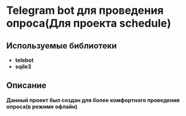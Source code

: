 # Telegram bot для проведения опроса(Для проекта schedule)
## Используемые библиотеки
- **telebot**
- **sqile3**

## Описание
**Данный проект был создан для более комфортного проведения опроса(в режиме офлайн)**